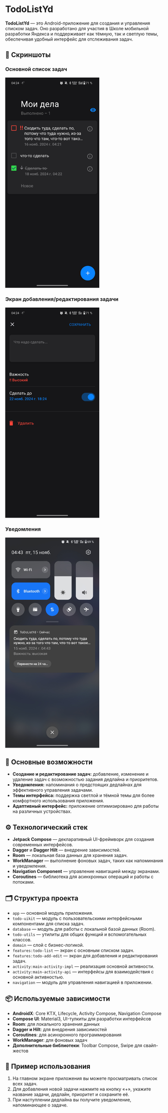 # TodoListYd

**TodoListYd** — это Android-приложение для создания и управления списком задач. Оно разработано для участия в Школе мобильной разработки Яндекса и поддерживает как тёмную, так и светлую темы, обеспечивая удобный интерфейс для отслеживания задач.

## 📱 Скриншоты

### Основной список задач
<img src="screenshots/Screenshot_main_list.jpg" width="300" alt="Основной список задач">

### Экран добавления/редактирования задачи
<img src="screenshots/Screenshot_add_edit.jpg" width="300" alt="Добавление или редактирование задачи">

### Уведомления
<img src="screenshots/Screenshot_notif.jpg" width="300" alt="Уведомление">

## 🚀 Основные возможности

- **Создание и редактирование задач:** добавление, изменение и удаление задач с возможностью задания дедлайна и приоритетов.
- **Уведомления:** напоминания о предстоящих дедлайнах для эффективного управления задачами.
- **Темы интерфейса:** поддержка светлой и тёмной темы для более комфортного использования приложения.
- **Адаптивный интерфейс:** приложение оптимизировано для работы на различных устройствах.

## ⚙️ Технологический стек

- **Jetpack Compose** — декларативный UI-фреймворк для создания современных интерфейсов.
- **Dagger** и **Dagger Hilt** — внедрение зависимостей.
- **Room** — локальная база данных для хранения задач.
- **WorkManager** — выполнение фоновых задач, таких как напоминания и уведомления.
- **Navigation Component** — управление навигацией между экранами.
- **Coroutines** — библиотека для асинхронных операций и работы с потоками.

## 🗂 Структура проекта

- `app` — основной модуль приложения.
- `todo-uikit` — модуль с пользовательскими интерфейсными компонентами для списка задач.
- `database` — модуль для работы с локальной базой данных (Room).
- `todo-utils` — утилиты для общих функций и вспомогательных классов.
- `domain` — слой с бизнес-логикой.
- `features:todo-list` — экран с основным списком задач.
- `features:todo-add-edit` — экран для добавления и редактирования задач.
- `activity:main-activity-impl` — реализация основной активности.
- `activity:main-activity-api` — интерфейсы для взаимодействия с основной активностью.
- `navigation` — модуль для управления навигацией в приложении.

## 📦 Используемые зависимости

- **AndroidX**: Core KTX, Lifecycle, Activity Compose, Navigation Compose
- **Compose UI**: Material3, UI-тулкиты для разработки интерфейсов
- **Room**: для локального хранения данных
- **Dagger и Hilt**: для внедрения зависимостей
- **Coroutines**: для асинхронного программирования
- **WorkManager**: для фоновых задач
- **Дополнительные библиотеки**: Toolbar Compose, Swipe для свайп-жестов

## 🧩 Пример использования

1. На главном экране приложения вы можете просматривать список всех задач.
2. Для добавления новой задачи нажмите на кнопку «+», укажите название задачи, дедлайн, приоритет и сохраните её.
3. При наступлении дедлайна вы получите уведомление, напоминающее о задаче.
